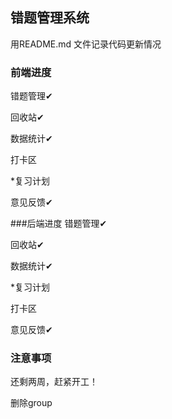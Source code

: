 ## 错题管理系统
用README.md 文件记录代码更新情况

### 前端进度
错题管理✔

回收站✔

数据统计✔

打卡区

*复习计划

意见反馈✔

###后端进度
错题管理✔

回收站✔

数据统计✔

*复习计划

打卡区

意见反馈✔

### 注意事项

还剩两周，赶紧开工！

删除group

